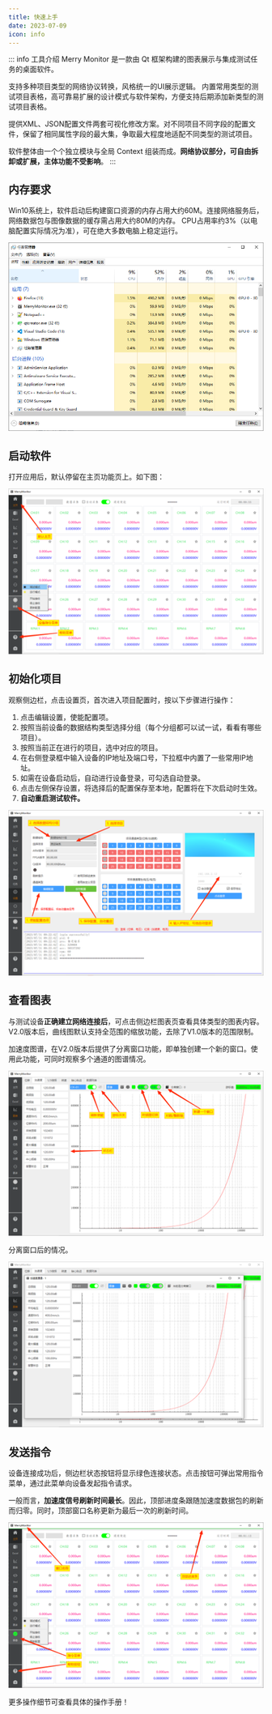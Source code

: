 ```yaml
---
title: 快速上手
date: 2023-07-09
icon: info
---
```


::: info 工具介绍
Merry Monitor 是一款由 Qt 框架构建的图表展示与集成测试任务的桌面软件。

支持多种项目类型的网络协议转换，风格统一的UI展示逻辑。
内置常用类型的测试项目表格，高可靠易扩展的设计模式与软件架构，方便支持后期添加新类型的测试项目表格。

提供XML、JSON配置文件两套可视化修改方案。对不同项目不同字段的配置文件，保留了相同属性字段的最大集，争取最大程度地适配不同类型的测试项目。

软件整体由一个个独立模块与全局 Context 组装而成。**网络协议部分，可自由拆卸或扩展，主体功能不受影响**。
:::

## 内存要求

Win10系统上，软件启动后构建窗口资源的内存占用大约60M。连接网络服务后，网络数据包与图像数据的缓存需占用大约80M的内存。
CPU占用率约3%（以电脑配置实际情况为准），可在绝大多数电脑上稳定运行。

![](./assets/cpu.png)

## 启动软件

打开应用后，默认停留在主页功能页上。如下图：

![](./assets/main.png)

## 初始化项目

观察侧边栏，点击设置页，首次进入项目配置时，按以下步骤进行操作：

1. 点击编辑设置，使能配置项。
2. 按照当前设备的数据结构类型选择分组（每个分组都可以试一试，看看有哪些项目）。
2. 按照当前正在进行的项目，选中对应的项目。
3. 在右侧登录框中输入设备的IP地址及端口号，下拉框中内置了一些常用IP地址。
4. 如需在设备启动后，自动进行设备登录，可勾选自动登录。
5. 点击左侧保存设置，将选择后的配置保存至本地，配置将在下次启动时生效。
6. **自动重启测试软件。**

![](./assets/setting.png)

## 查看图表

与测试设备**正确建立网络连接后**，可点击侧边栏图表页查看具体类型的图表内容。
V2.0版本后，曲线图默认支持全范围的缩放功能，去除了V1.0版本的范围限制。

加速度图谱，在V2.0版本后提供了分离窗口功能，即单独创建一个新的窗口。使用此功能，可同时观察多个通道的图谱情况。

![](./assets/acc.png)

分离窗口后的情况。

![](./assets/detach.png)


## 发送指令

设备连接成功后，侧边栏状态按钮将显示绿色连接状态。点击按钮可弹出常用指令菜单，通过此菜单向设备发起指令请求。

一般而言，**加速度信号刷新时间最长**。因此，顶部进度条跟随加速度数据包的刷新而归零。同时，顶部窗口名称更新为最后一次的刷新时间。

![](./assets/command.png)

更多操作细节可查看具体的操作手册！

